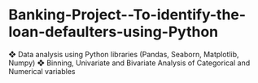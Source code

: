 # Banking-Project--To-identify-the-loan-defaulters-using-Python
❖	Data analysis using Python libraries (Pandas, Seaborn, Matplotlib, Numpy) 
❖	Binning, Univariate and Bivariate Analysis of Categorical and Numerical variables
